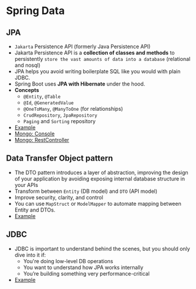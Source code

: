 # Spring Data
## JPA
- `Jakarta` Persistence API (formerly Java Persistence API)
- Jakarta Persistence API is a **collection of classes and methods** to persistently `store the vast amounts of data into a database` (relational and nosql)
- JPA helps you avoid writing boilerplate SQL like you would with plain JDBC.
- Spring Boot uses **JPA with Hibernate** under the hood. 
- **Concepts**
  - `@Entity`, `@Table`
  - `@Id`, `@GeneratedValue`
  - `@OneToMany`, `@ManyToOne` (for relationships)
  - `CrudRepository`, `JpaRepository`
  - `Paging` and `Sorting` repository
- [Example](JPA-EmployeeRelationshipManagement/README.md)
- [Mongo: Console](MongoDB-Console-CustomerRelationshipManagement/README.md)
- [Mongo: RestController](MongoDB-RestController-CustomerRelationshipManagement/README.md)
## Data Transfer Object pattern
- The DTO pattern introduces a layer of abstraction, improving the design of your application by avoiding exposing internal database structure in your APIs
- Transform between `Entity` (DB model) and `DTO` (API model)
- Improve security, clarity, and control
- You can use `MapStruct` or `ModelMapper` to automate mapping between Entity and DTOs.
- [Example](DTO-EmployeeRelationshipManagement/README.md)

## JDBC
- JDBC is important to understand behind the scenes, but you should only dive into it if:
  - You're doing low-level DB operations
  - You want to understand how JPA works internally
  - You’re building something very performance-critical
- [Example](JDBC-LibraryManagementSystem/README.md)
